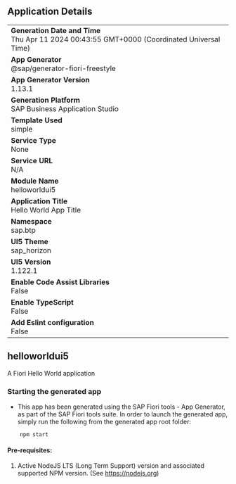 ## Application Details
|               |
| ------------- |
|**Generation Date and Time**<br>Thu Apr 11 2024 00:43:55 GMT+0000 (Coordinated Universal Time)|
|**App Generator**<br>@sap/generator-fiori-freestyle|
|**App Generator Version**<br>1.13.1|
|**Generation Platform**<br>SAP Business Application Studio|
|**Template Used**<br>simple|
|**Service Type**<br>None|
|**Service URL**<br>N/A
|**Module Name**<br>helloworldui5|
|**Application Title**<br>Hello World App Title|
|**Namespace**<br>sap.btp|
|**UI5 Theme**<br>sap_horizon|
|**UI5 Version**<br>1.122.1|
|**Enable Code Assist Libraries**<br>False|
|**Enable TypeScript**<br>False|
|**Add Eslint configuration**<br>False|

## helloworldui5

A Fiori Hello World application

### Starting the generated app

-   This app has been generated using the SAP Fiori tools - App Generator, as part of the SAP Fiori tools suite.  In order to launch the generated app, simply run the following from the generated app root folder:

```
    npm start
```

#### Pre-requisites:

1. Active NodeJS LTS (Long Term Support) version and associated supported NPM version.  (See https://nodejs.org)


